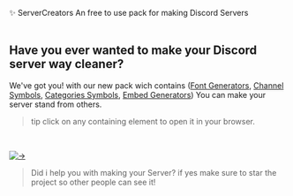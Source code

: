 ✨ ServerCreators
An free to use pack for making Discord Servers
<br><br>

## Have you ever wanted to make your Discord server way cleaner?
We've got you! with our new pack wich contains ([Font Generators](https://github.com/Alangopro/ServerCreators/blob/main/FontGenerators.md), [Channel Symbols](https://github.com/Alangopro/ServerCreators/blob/main/ChannelSymbols.md), [Categories Symbols](https://github.com/Alangopro/ServerCreators/blob/main/CategoriesSymbols.md), [Embed Generators](https://github.com/Alangopro/ServerCreators/blob/main/EmbedGenerators.md))
You can make your server stand from others.
<br>

> tip click on any containing element to open it in your browser.
<br>

[![->](https://img.shields.io/github/stars/Alangopro/ServerCreators.svg?style=social&label=Star&maxAge=2592000)](https://github.com/Alangopro/ServerCreators)
> Did i help you with making your Server? if yes make sure to star the project so other people can see it!
